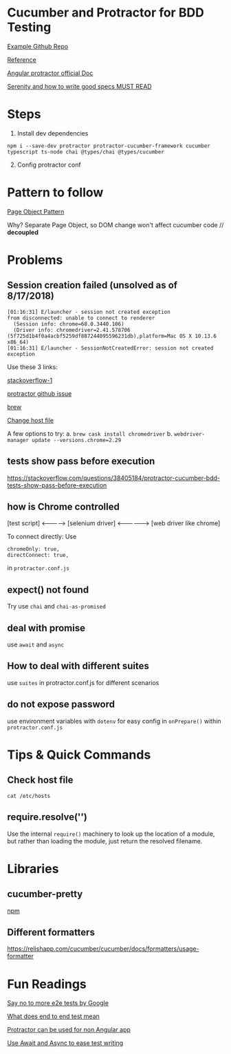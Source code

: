 # Cucumber and Protractor for BDD Testing
[Example Github Repo](https://github.com/dholst/protractor-cucumber-framework-example)

[Reference](https://medium.com/spektrakel-blog/angular-protractor-and-cucumber-552bd75ff6c9)

[Angular protractor official Doc](https://github.com/angular/protractor/blob/master/lib/config.ts)

[Serenity and how to write good specs MUST READ](https://serenity-js.org/introduction.html)
# Steps
1. Install dev dependencies
```
npm i --save-dev protractor protractor-cucumber-framework cucumber typescript ts-node chai @types/chai @types/cucumber
```

2. Config protractor conf


# Pattern to follow
[Page Object Pattern](http://www.protractortest.org/#/page-objects)

Why?
Separate Page Object, so DOM change won't affect cucumber code // **decoupled**

# 



# Problems
## Session creation failed (unsolved as of 8/17/2018)
```
[01:16:31] E/launcher - session not created exception
from disconnected: unable to connect to renderer
  (Session info: chrome=68.0.3440.106)
  (Driver info: chromedriver=2.41.578706 (5f725d1b4f0a4acbf5259df887244095596231db),platform=Mac OS X 10.13.6 x86_64)
[01:16:31] E/launcher - SessionNotCreatedError: session not created exception
```
Use these 3 links:

[stackoverflow-1](https://stackoverflow.com/questions/46807596/webdrivererror-disconnected-unable-to-connect-to-renderer#comment90246515_49985242)

[protractor github issue](https://github.com/angular/protractor/issues/4347)

[brew](https://github.com/Homebrew/brew/issues/4089)

[Change host file](https://stackoverflow.com/questions/40224551/unable-to-connect-to-renderer-after-upgrade-to-protractor-4-0-9-tests-wont-r?rq=1)

A few options to try:
a. `brew cask install chromedriver`
b. `webdriver-manager update --versions.chrome=2.29` 

## tests show pass before execution
https://stackoverflow.com/questions/38405184/protractor-cucumber-bdd-tests-show-pass-before-execution

## how is Chrome controlled
[test script] <-----> [selenium driver] <------> [web driver like chrome]

To connect directly:
Use 
```
chromeOnly: true,
directConnect: true,
```
in `protractor.conf.js`

## expect() not found
Try use `chai` and `chai-as-promised`

## deal with promise
use `await` and `async`

## How to deal with different suites
use `suites` in protractor.conf.js for different scenarios

## do not expose password
use environment variables with `dotenv` for easy config in `onPrepare()` within `protractor.conf.js`

# Tips & Quick Commands

## Check host file
`cat /etc/hosts`

## require.resolve('')
Use the internal `require()` machinery to look up the location of a module, but rather than loading the module, just return the resolved filename.



# Libraries
## cucumber-pretty
[npm](https://www.npmjs.com/package/cucumber-pretty)

## Different formatters
https://relishapp.com/cucumber/cucumber/docs/formatters/usage-formatter

# Fun Readings
[Say no to more e2e tests by Google](https://testing.googleblog.com/2015/04/just-say-no-to-more-end-to-end-tests.html)

[What does end to end test mean](http://toolsqa.com/software-testing/what-does-end-to-end-test-mean/)

[Protractor can be used for non Angular app](https://medium.com/@marcelmokos/end-to-end-testing-with-protractor-using-modern-javascript-syntax-44e5121c2e03)

[Use Await and Async to ease test writing](https://chariotsolutions.com/blog/post/simplify-protractor-web-tests-with-async-and-await/)
